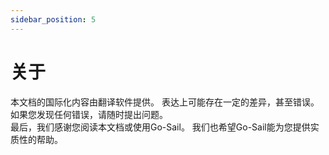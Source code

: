 ```yaml
---
sidebar_position: 5
---
```


# 关于  
本文档的国际化内容由翻译软件提供。 表达上可能存在一定的差异，甚至错误。 如果您发现任何错误，请随时提出问题。  
最后，我们感谢您阅读本文档或使用Go-Sail。 我们也希望Go-Sail能为您提供实质性的帮助。  